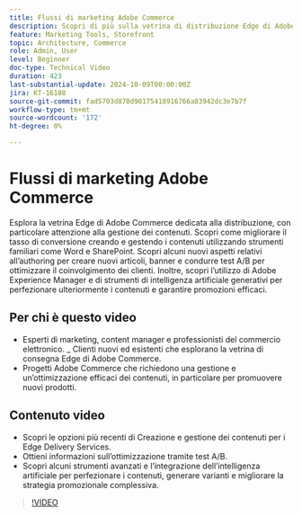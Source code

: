 ```yaml
---
title: Flussi di marketing Adobe Commerce
description: Scopri di più sulla vetrina di distribuzione Edge di Adobe, dove viene mostrato come gestire i contenuti per facilitare il flusso di marketing.
feature: Marketing Tools, Storefront
topic: Architecture, Commerce
role: Admin, User
level: Beginner
doc-type: Technical Video
duration: 423
last-substantial-update: 2024-10-09T00:00:00Z
jira: KT-16188
source-git-commit: fad5703d870d90175418916766a83942dc3e7b7f
workflow-type: tm+mt
source-wordcount: '172'
ht-degree: 0%

---
```



# Flussi di marketing Adobe Commerce

Esplora la vetrina Edge di Adobe Commerce dedicata alla distribuzione, con particolare attenzione alla gestione dei contenuti. Scopri come migliorare il tasso di conversione creando e gestendo i contenuti utilizzando strumenti familiari come Word e SharePoint. Scopri alcuni nuovi aspetti relativi all’authoring per creare nuovi articoli, banner e condurre test A/B per ottimizzare il coinvolgimento dei clienti. Inoltre, scopri l’utilizzo di Adobe Experience Manager e di strumenti di intelligenza artificiale generativi per perfezionare ulteriormente i contenuti e garantire promozioni efficaci.

## Per chi è questo video

- Esperti di marketing, content manager e professionisti del commercio elettronico.
_ Clienti nuovi ed esistenti che esplorano la vetrina di consegna Edge di Adobe Commerce.
- Progetti Adobe Commerce che richiedono una gestione e un’ottimizzazione efficaci dei contenuti, in particolare per promuovere nuovi prodotti.

## Contenuto video

- Scopri le opzioni più recenti di Creazione e gestione dei contenuti per i Edge Delivery Services.
- Ottieni informazioni sull’ottimizzazione tramite test A/B.
- Scopri alcuni strumenti avanzati e l’integrazione dell’intelligenza artificiale per perfezionare i contenuti, generare varianti e migliorare la strategia promozionale complessiva.

>[!VIDEO](https://video.tv.adobe.com/v/3433540?learn=on&captions=ita)
